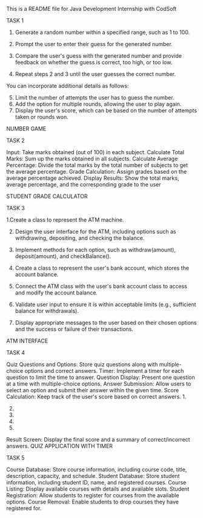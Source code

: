 This is a README file for Java Development Internship with CodSoft

TASK 1

1. Generate a random number within a specified range, such as 1 to 100.

2. Prompt the user to enter their guess for the generated number.

3. Compare the user's guess with the generated number and provide feedback on whether the guess
is correct, too high, or too low.

4. Repeat steps 2 and 3 until the user guesses the correct number.

You can incorporate additional details as follows:

5. Limit the number of attempts the user has to guess the number.
6. Add the option for multiple rounds, allowing the user to play again.
7. Display the user's score, which can be based on the number of attempts taken or rounds won.

NUMBER GAME

TASK 2

Input: Take marks obtained (out of 100) in each subject.
Calculate Total Marks: Sum up the marks obtained in all subjects.
Calculate Average Percentage: Divide the total marks by the total number of subjects to get the
average percentage.
Grade Calculation: Assign grades based on the average percentage achieved.
Display Results: Show the total marks, average percentage, and the corresponding grade to the user

STUDENT GRADE CALCULATOR

TASK 3

1.Create a class to represent the ATM machine.

2. Design the user interface for the ATM, including options such as withdrawing, depositing, and
checking the balance.

3. Implement methods for each option, such as withdraw(amount), deposit(amount), and
checkBalance().

4. Create a class to represent the user's bank account, which stores the account balance.

5. Connect the ATM class with the user's bank account class to access and modify the account
balance.

6. Validate user input to ensure it is within acceptable limits (e.g., sufficient balance for withdrawals).

7. Display appropriate messages to the user based on their chosen options and the success or failure
of their transactions.

ATM INTERFACE

TASK 4

Quiz Questions and Options: Store quiz questions along with multiple-choice options and correct
answers.
Timer: Implement a timer for each question to limit the time to answer.
Question Display: Present one question at a time with multiple-choice options.
Answer Submission: Allow users to select an option and submit their answer within the given
time.
Score Calculation: Keep track of the user's score based on correct answers.
1.

2.
3.
4.

5.
Result Screen: Display the final score and a summary of correct/incorrect answers.
QUIZ APPLICATION WITH TIMER

TASK 5

Course Database: Store course information, including course code, title,
description, capacity, and schedule.
Student Database: Store student information, including student ID, name, and
registered courses.
Course Listing: Display available courses with details and available slots.
Student Registration: Allow students to register for courses from the available
options.
Course Removal: Enable students to drop courses they have registered for.